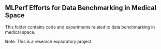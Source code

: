 ## MLPerf Efforts for Data Benchmarking in Medical Space


This folder contains code and experiments related to data benchmarking in medical space. 


Note: This is a research exploratory project